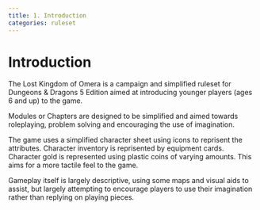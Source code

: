 ```yaml
---
title: 1. Introduction
categories: ruleset
---
```

# Introduction

The Lost Kingdom of Omera is a campaign and simplified ruleset for Dungeons & Dragons 5 Edition aimed at introducing younger players (ages 6 and up) to the game.

Modules or Chapters are designed to be simplified and aimed towards roleplaying, problem solving and encouraging the use of imagination.

The game uses a simplified character sheet using icons to reprisent the attributes. Character inventory is reprisented by equipment cards. Character gold is represented using plastic coins of varying amounts. This aims for a more tactile feel to the game.

Gameplay itself is largely descriptive, using some maps and visual aids to assist, but largely attempting to encourage players to use their imagination rather than replying on playing pieces.
